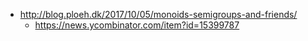 - http://blog.ploeh.dk/2017/10/05/monoids-semigroups-and-friends/
  - https://news.ycombinator.com/item?id=15399787
